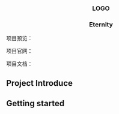 

<div style="text-align: center;"><h3>LOGO</h3></div>

<div style="text-align: center;"><h3>Eternity</h3></div>



项目预览：

项目官网：

项目文档：





## Project Introduce







## Getting started